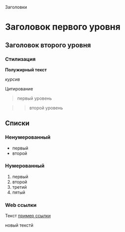 Заголовки

# Заголовок первого уровня

## Заголовок второго уровня

### Стилизация

**Полужирный текст**

*курсив*


Цитирование

> первый уровень

>> второй уровень

## Списки

### Ненумерованный

* первый
* второй

### Нумерованный

1. первый
2. второй
3. третий
4. пятый
### Web ссылки

Текст [пример ссылки](http.example.com "Всплывающая подсказка для примера")

новый текстй

